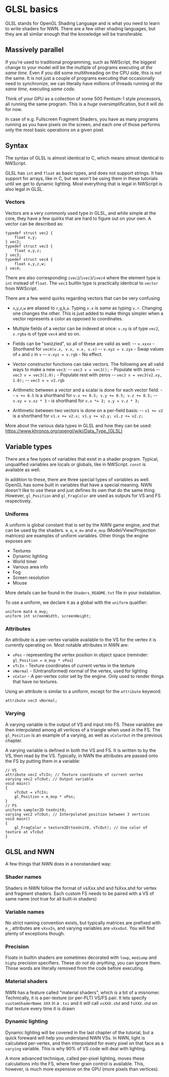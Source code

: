 # GLSL basics

GLSL stands for OpenGL Shading Language and is what you need to learn to write shaders for NWN. There are a few other shading languages, but they are all similar enough that the knowledge will be transferable.

## Massively parallel

If you're used to traditional programming, such as NWScript, the biggest change to your model will be the multiple of programs executing _at the same time_. Even if you did some multithreading on the CPU side, this is not the same. It is not just a couple of programs executing that occasionally need to synchronize, we can literally have millions of threads running _at the same time_, executing _same code_.

Think of your GPU as a collection of some 500 Pentium-1 style processors, all running the same program. This is a _huge_ oversimplification, but it will do for now.

In case of e.g. Fullscreen Fragment Shaders, you have as many programs running as you have pixels on the screen, and each one of those performs only the most basic operations on a given pixel.


## Syntax

The syntax of GLSL is almost identical to C, which means almost identical to NWScript.

GLSL has `int` and `float` as basic types, and does not support strings. It has support for arrays, like in C, but we won't be using them in these tutorials until we get to dynamic lighting. Most everything that is legal in NWScript is also legal in GLSL.

### Vectors

Vectors are a very commonly used type in GLSL, and while simple at the core, they have a few quirks that are hard to figure out on your own. A vector can be described as:

    typedef struct vec2 {
        float x,y;
    } vec2;
    typedef struct vec3 {
        float x,y,z;
    } vec3;
    typedef struct vec4 {
        float x,y,z,w;
    } vec4;

There are also corresponding `ivec2`/`ivec3`/`ivec4` where the element type is `int` instead of `float`. The `vec3` builtin type is practically identical to `vector` from NWScript.

There are a few weird quirks regarding vectors that can be very confusing

- `x`,`y`,`z`,`w` are aliased to `r`,`g`,`b`,`a`. Typing `v.x` is _same_ as typing `v.r`. Changing one changes the other. This is just added to make things simpler when a vector represents a color as opposed to coordinates.

- Multiple fields of a vector can be indexed at once: `v.xy` is of type `vec2`, `v.rgba` is of type `vec4` and so on.

- Fields can be "swizzled", so all of these are valid as well:
-- `v.xxxx` - Shorthand for `vec4(v.x, v.x, v.x, v.x)`
-- `v.xyz = v.zyx` - Swap values of `x` and `z` in `v`
-- `v.xyz = v.rgb` - No effect.

- Vector constructor functions can take vectors. The following are all valid ways to make a new `vec3`:
-- `vec3 v = vec3();` - Populate with zeros
-- `vec3 v = vec3(1.0);` - Populate rest with zeros
-- `vec3 v = vec3(v2.xy, 1.0);`
-- `vec3 v = v2.rgb`

- Arithmetic between a vector and a scalar is done for each vector field:
-- `v += 0.5` is a shorthand for `v.x += 0.5; v.y += 0.5; v.z += 0.5;`
-- `v.xy = v.xz * 3` - is shorthand for `v.x *= 3; v.y = v.z * 3;`

- Arithmetic between two vectors is done on a per-field basis:
-- `v1 += v2` is a shorthand for `v1.x += v2.x; v1.y += v2.y; v1.z += v2.z;`


More about the various data types in GLSL and how they can be used:
https://www.khronos.org/opengl/wiki/Data_Type_(GLSL)


## Variable types

There are a few types of variables that exist in a shader program. Typical, unqualified variables are locals or globals, like in NWScript. `const` is available as well.

In addition to these, there are three special types of variables as well. OpenGL has some built in variables that have a special meaning. NWN doesn't like to use these and just defines its own that do the same thing. However, `gl_Position` and `gl_FragColor` are used as outputs for VS and FS respectively.

### Uniforms

A uniform is global constant that is set by the NWN game engine, and that can be used by the shaders. `m_m`, `m_mv` and `m_mvp` (Model/View/Projection matrices) are examples of uniform variables. Other things the engine exposes are:

- Textures
- Dynamic lighting
- World timer
- Various area info
- Fog
- Screen resolution
- Mouse

More details can be found in the `Shaders_README.txt` file in your instalation.

To use a uniform, we declare it as a global with the `uniform` qualifier:

    uniform mat4 m_mvp;
    uniform int screenWidth, screenHeight;

### Attributes

An attribute is a per-vertex variable available to the VS for the vertex it is currently operating on. Most notable attributes in NWN are:

- `vPos` - representing the vertex position in object space (reminder: `gl_Position = m_mvp * vPos`)
- `vTcIn` - Texture coordinates of current vertex in the texture
- `vNormal` - (Untransformed) normal of the vertex, used for lighting
- `vColor` - A per-vertex color set by the engine. Only used to render things that have no textures.

Using an attribute is similar to a uniform, except for the `attribute` keyword:

    attribute vec3 vNormal;


### Varying

A varying variable is the output of VS and input into FS. These variables are then interpolated among all vertices of a triangle when used in the FS. The `gl_Position` is an example of a varying, as well as `vColorOut` in the previous chapter.

A varying variable is defined in both the VS and FS. It is written to by the VS, then read by the VS. Typically, in NWN the attributes are passed onto the FS by putting them in a variable:

    // VS
    attribute vec2 vTcIn; // Texture coordinate of current vertex
    varying vec2 vTcOut; // Output variable
    void main()
    {
        vTcOut = vTcIn;
        gl_Position = m_mvp * vPos;
    }
    // FS
    uniform sampler2D texUnit0;
    varying vec2 vTcOut; // Interpolated position between 3 vertices
    void main()
    {
        gl_FragColor = texture2D(texUnit0, vTcOut); // Use color of texture at vTcOut
    }



## GLSL and NWN

A few things that NWN does in a nonstandard way:

### Shader names

Shaders in NWN follow the format of vsXxx.shd and fsXxx.shd for vertex and fragment shaders. Each custom FS needs to be paired with a VS of same name (_not_ true for all built-in shaders)

### Variable names

No strict naming convention exists, but typically matrices are prefixed with `m_`, attributes are `vXxxIn`, and varying variables are `vXxxOut`. You will find plenty of exceptions though.

### Precision

Floats in builtin shaders are sometimes decorated with `lowp`, `mediump` and `highp` precision specifiers. These _do not do anything_, you can ignore them. Those words are literally removed from the code before executing.

### Material shaders

NWN has a feature called "material shaders", which is a bit of a misnomer. Technically, it is a per-texture (or per-PLT) VS/FS pair. It lets specify `customShaderName XXX` in a `.txi` and it will call `vsXXX.shd` and `fsXXX.shd` on that texture every time it is drawn

### Dynamic lighting

Dynamic lighting will be covered in the last chapter of the tutorial, but a quick foreward will help you understand NWN VSs. In NWN, light is calculated per-vertex, and then interpolated for every pixel on that face as a `varying` variable. This is why 90% of VS code will deal with lighting.

A more advanced technique, called per-pixel lighting, moves these calculations into the FS, where finer grain control is available. This, however, is much more expensive on the GPU (more pixels than vertices).
